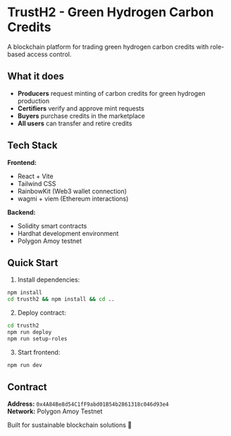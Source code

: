 # TrustH2 - Green Hydrogen Carbon Credits

A blockchain platform for trading green hydrogen carbon credits with role-based access control.

## What it does

- **Producers** request minting of carbon credits for green hydrogen production
- **Certifiers** verify and approve mint requests
- **Buyers** purchase credits in the marketplace
- **All users** can transfer and retire credits

## Tech Stack

**Frontend:**

- React + Vite
- Tailwind CSS
- RainbowKit (Web3 wallet connection)
- wagmi + viem (Ethereum interactions)

**Backend:**

- Solidity smart contracts
- Hardhat development environment
- Polygon Amoy testnet

## Quick Start

1. Install dependencies:

```bash
npm install
cd trusth2 && npm install && cd ..
```

2. Deploy contract:

```bash
cd trusth2
npm run deploy
npm run setup-roles
```

3. Start frontend:

```bash
npm run dev
```

## Contract

**Address:** `0x4A84Be8d54C1fF9abd01B54b2861318c046d93e4`  
**Network:** Polygon Amoy Testnet

Built for sustainable blockchain solutions 🌱
